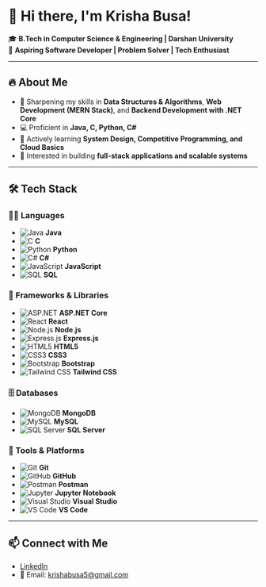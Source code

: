 # 👋 Hi there, I'm Krisha Busa!

🎓 **B.Tech in Computer Science & Engineering | Darshan University**  
🚀 **Aspiring Software Developer | Problem Solver | Tech Enthusiast**

---

## 🔥 About Me
- 📌 Sharpening my skills in **Data Structures & Algorithms**, **Web Development (MERN Stack)**, and **Backend Development with .NET Core**
- 💻 Proficient in **Java, C, Python, C#**
- 🎯 Actively learning **System Design, Competitive Programming, and Cloud Basics**
- 🎨 Interested in building **full-stack applications and scalable systems**

---
<!--
## 🛠️ Tech Stack
**Languages:**  
`Java` | `C` | `Python` | `C#` | `JavaScript` | `SQL`

**Frameworks & Libraries:**  
- ASP.NET Core, React.js, Node.js, Express
- HTML5, CSS3, Bootstrap, Tailwind CSS

**Databases:**  
- MongoDB, MySQL, SQL Server

**Tools & Platforms:**  
- Git & GitHub, Postman, Jupyter Notebook, Visual Studio, VS Code
-->
## 🛠️ Tech Stack

### 👩‍💻 Languages
- ![Java](https://img.icons8.com/color/24/000000/java-coffee-cup-logo.png) **Java**
- ![C](https://img.icons8.com/color/24/000000/c-programming.png) **C**
- ![Python](https://img.icons8.com/color/24/000000/python.png) **Python**
- ![C#](https://img.icons8.com/color/24/000000/c-sharp-logo.png) **C#**
- ![JavaScript](https://img.icons8.com/color/24/000000/javascript.png) **JavaScript**
- ![SQL](https://img.icons8.com/color/24/000000/sql.png) **SQL**

### 🚀 Frameworks & Libraries
- ![ASP.NET](https://img.icons8.com/color/24/000000/asp.png) **ASP.NET Core**
- ![React](https://img.icons8.com/color/24/000000/react-native.png) **React**
- ![Node.js](https://img.icons8.com/color/24/000000/nodejs.png) **Node.js**
- ![Express.js](https://img.icons8.com/ios/24/000000/express-js.png) **Express.js**
- ![HTML5](https://img.icons8.com/color/24/000000/html-5.png) **HTML5**
- ![CSS3](https://img.icons8.com/color/24/000000/css3.png) **CSS3**
- ![Bootstrap](https://img.icons8.com/color/24/000000/bootstrap.png) **Bootstrap**
- ![Tailwind CSS](https://img.icons8.com/color/24/000000/tailwindcss.png) **Tailwind CSS**

### 🗄️ Databases
- ![MongoDB](https://img.icons8.com/color/24/000000/mongodb.png) **MongoDB**
- ![MySQL](https://img.icons8.com/ios-filled/24/000000/mysql-logo.png) **MySQL**
- ![SQL Server](https://img.icons8.com/color/24/000000/microsoft-sql-server.png) **SQL Server**

### 🔧 Tools & Platforms
- ![Git](https://img.icons8.com/color/24/000000/git.png) **Git**
- ![GitHub](https://img.icons8.com/ios-glyphs/24/ffffff/github.png) **GitHub**
- ![Postman](https://img.icons8.com/external-tal-revivo-color-tal-revivo/24/000000/external-postman-is-the-only-complete-api-development-environment-logo-color-tal-revivo.png) **Postman**
- ![Jupyter](https://img.icons8.com/ios-filled/24/000000/jupyter.png) **Jupyter Notebook**
- ![Visual Studio](https://img.icons8.com/color/24/000000/visual-studio.png) **Visual Studio**
- ![VS Code](https://img.icons8.com/color/24/000000/visual-studio-code-2019.png) **VS Code**

---

## 📫 Connect with Me
- [LinkedIn](https://www.linkedin.com/in/krisha-busa-6966352a6)
- 📧 Email: krishabusa5@gmail.com
